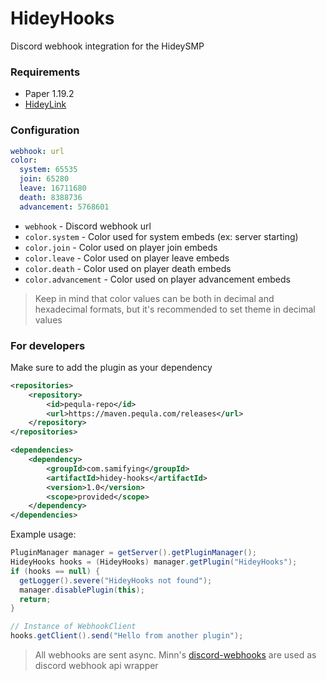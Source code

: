 # HideyHooks
Discord webhook integration for the HideySMP

### Requirements

- Paper 1.19.2
- [HideyLink](https://github.com/SamiCraft/HideyLink)

### Configuration
```yaml
webhook: url
color:
  system: 65535
  join: 65280
  leave: 16711680
  death: 8388736
  advancement: 5768601
```
- `webhook` - Discord webhook url
- `color.system` - Color used for system embeds (ex: server starting)
- `color.join` - Color used on player join embeds
- `color.leave` - Color used on player leave embeds
- `color.death` - Color used on player death embeds
- `color.advancement` - Color used on player advancement embeds

> Keep in mind that color values can be both in decimal and hexadecimal formats, but it's recommended to set theme in decimal values

### For developers

Make sure to add the plugin as your dependency
```xml
<repositories>
    <repository>
        <id>pequla-repo</id>
        <url>https://maven.pequla.com/releases</url>
    </repository>
</repositories>

<dependencies>
    <dependency>
        <groupId>com.samifying</groupId>
        <artifactId>hidey-hooks</artifactId>
        <version>1.0</version>
        <scope>provided</scope>
    </dependency>
</dependencies>
```

Example usage:
```java
PluginManager manager = getServer().getPluginManager();
HideyHooks hooks = (HideyHooks) manager.getPlugin("HideyHooks");
if (hooks == null) {
  getLogger().severe("HideyHooks not found");
  manager.disablePlugin(this);
  return;
}

// Instance of WebhookClient
hooks.getClient().send("Hello from another plugin");
```

> All webhooks are sent async. Minn's [discord-webhooks](https://github.com/MinnDevelopment/discord-webhooks) are used as discord webhook api wrapper
